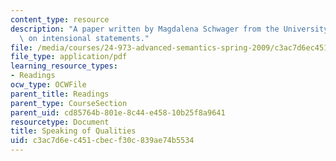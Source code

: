 ```yaml
---
content_type: resource
description: "A paper written by Magdalena Schwager from the University of G\xF6ttingen\
  \ on intensional statements."
file: /media/courses/24-973-advanced-semantics-spring-2009/c3ac7d6ec451cbecf30c839ae74b5534_MIT24_973s09_read01.pdf
file_type: application/pdf
learning_resource_types:
- Readings
ocw_type: OCWFile
parent_title: Readings
parent_type: CourseSection
parent_uid: cd85764b-801e-8c44-e458-10b25f8a9641
resourcetype: Document
title: Speaking of Qualities
uid: c3ac7d6e-c451-cbec-f30c-839ae74b5534
---
```

